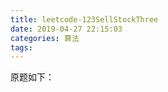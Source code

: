 ```yaml
---
title: leetcode-123SellStockThree
date: 2019-04-27 22:15:03
categories: 算法
tags:
---
```


原题如下：

> 

